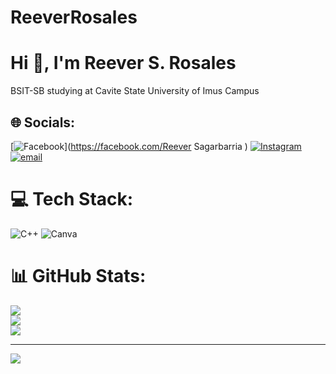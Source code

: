 # ReeverRosales
<h1>Hi 👋, I'm Reever S. Rosales </h1>
<p>BSIT-SB studying at Cavite State University of Imus Campus</p>

## 🌐 Socials:
[![Facebook](https://img.shields.io/badge/Facebook-%231877F2.svg?logo=Facebook&logoColor=white)](https://facebook.com/Reever Sagarbarria ) [![Instagram](https://img.shields.io/badge/Instagram-%23E4405F.svg?logo=Instagram&logoColor=white)](https://instagram.com/reever0212) [![email](https://img.shields.io/badge/Email-D14836?logo=gmail&logoColor=white)](mailto:reever.rosales@cvsu.edu.ph) 

# 💻 Tech Stack:
![C++](https://img.shields.io/badge/c++-%2300599C.svg?style=for-the-badge&logo=c%2B%2B&logoColor=white) ![Canva](https://img.shields.io/badge/Canva-%2300C4CC.svg?style=for-the-badge&logo=Canva&logoColor=white)
# 📊 GitHub Stats:
![](https://github-readme-stats.vercel.app/api?username=ReeverRosales&theme=dark&hide_border=false&include_all_commits=true&count_private=true)<br/>
![](https://nirzak-streak-stats.vercel.app/?user=ReeverRosales&theme=dark&hide_border=false)<br/>
![](https://github-readme-stats.vercel.app/api/top-langs/?username=ReeverRosales&theme=dark&hide_border=false&include_all_commits=true&count_private=true&layout=compact)

---
[![](https://visitcount.itsvg.in/api?id=ReeverRosales&icon=5&color=5)](https://visitcount.itsvg.in)

<!-- Proudly created with GPRM ( https://gprm.itsvg.in ) -->
